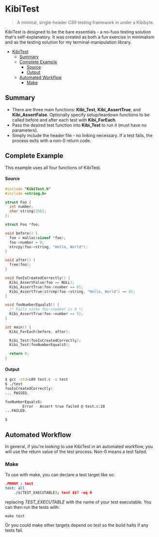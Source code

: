 # KibiTest
> A minimal, single-header C89 testing framework in under a Kibibyte.


KibiTest is designed to be the bare essentials - a no-fuss testing solution that's self-explanatory. It was created as both a fun exercise in minimalism and as the testing solution for my terminal-manipulation library.

- [KibiTest](#kibitest)
  - [Summary](#summary)
  - [Complete Example](#complete-example)
      - [Source](#source)
      - [Output](#output)
  - [Automated Workflow](#automated-workflow)
    - [Make](#make)

## Summary

* There are three main functions: **Kibi_Test**, **Kibi_AssertTrue**, and **Kibi_AssertFalse**. Optionally specify setup/teardown functions to be called before and after each test with **Kibi_ForEach**.
* Pass the desired test function into **Kibi_Test** to run it (must have no parameters).
* Simply include the header file - no linking necessary. If a test fails, the process exits with a non-0 return code.
  

<a name="complete-example"></a>
## Complete Example

This example uses all four functions of KibiTest.

 #### Source

```c
#include "KibiTest.h"
#include <string.h>

struct Foo {
  int number;
  char string[256];
};

struct Foo *foo;

void before() {
  foo = malloc(sizeof *foo);
  foo->number = 0;
  strcpy(foo->string, "Hello, World");
}

void after() {
  free(foo);
}

void fooIsCreatedCorrectly() {
  Kibi_AssertFalse(foo == NULL);
  Kibi_AssertTrue(foo->number == 0);
  Kibi_AssertTrue(strcmp(foo->string, "Hello, World") == 0);
}

void fooNumberEquals5() {
  /* Fails since foo->number is 0 */
  Kibi_AssertTrue(foo->number == 5);
}

int main() {
  Kibi_ForEach(before, after);

  Kibi_Test(fooIsCreatedCorrectly);
  Kibi_Test(fooNumberEquals5);

  return 0;
}
```


#### Output

```sh
$ gcc -std=c89 test.c -o test
$ ./test
fooIsCreatedCorrectly:
... PASSED.

fooNumberEquals5:
        Error - Assert true failed @ test.c:28
...FAILED.

$
```


<a name="automated-workflow"></a>
## Automated Workflow

In general, if you're looking to use KibiTest in an automated workflow, you will use the return value of the test process. Non-0 means a test failed.

### Make

To use with make, you can declare a test target like so:

```cmake
.PHONY : test
test: all
	./$(TEST_EXECUTABLE); test $$? -eq 0
```



replacing *TEST_EXECUTABLE* with the name of your test executable. You can then run the tests with:

```shell
make test
```

Or you could make other targets depend on *test* so the build halts if any tests fail.
